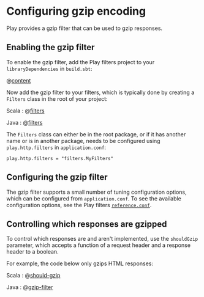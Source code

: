 <!--- Copyright (C) 2009-2016 Typesafe Inc. <http://www.typesafe.com> -->
# Configuring gzip encoding

Play provides a gzip filter that can be used to gzip responses.

## Enabling the gzip filter

To enable the gzip filter, add the Play filters project to your `libraryDependencies` in `build.sbt`:

@[content](code/filters.sbt)

Now add the gzip filter to your filters, which is typically done by creating a `Filters` class in the root of your project:

Scala
: @[filters](code/GzipEncoding.scala)

Java
: @[filters](code/detailedtopics/configuration/gzipencoding/Filters.java)

The `Filters` class can either be in the root package, or if it has another name or is in another package, needs to be configured using `play.http.filters` in `application.conf`:

```
play.http.filters = "filters.MyFilters"
```

## Configuring the gzip filter

The gzip filter supports a small number of tuning configuration options, which can be configured from `application.conf`.  To see the available configuration options, see the Play filters [`reference.conf`](resources/confs/filters-helpers/reference.conf).

## Controlling which responses are gzipped

To control which responses are and aren't implemented, use the `shouldGzip` parameter, which accepts a function of a request header and a response header to a boolean.

For example, the code below only gzips HTML responses:

Scala
: @[should-gzip](code/GzipEncoding.scala)

Java
: @[gzip-filter](code/detailedtopics/configuration/gzipencoding/CustomFilters.java)
